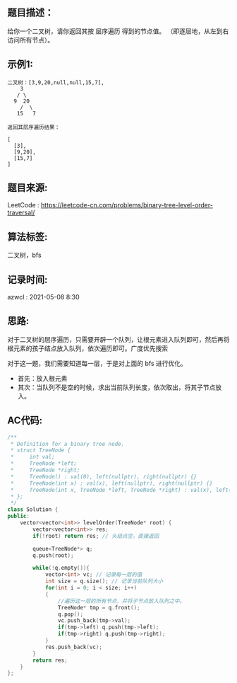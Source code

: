 ## 题目描述：
给你一个二叉树，请你返回其按 层序遍历 得到的节点值。 （即逐层地，从左到右访问所有节点）。  

## 示例1:
```
二叉树：[3,9,20,null,null,15,7],
    3
   / \
  9  20
    /  \
   15   7

返回其层序遍历结果：

[
  [3],
  [9,20],
  [15,7]
]

```

## 题目来源:
LeetCode : https://leetcode-cn.com/problems/binary-tree-level-order-traversal/
## 算法标签:
二叉树，bfs
## 记录时间:
azwcl : 2021-05-08 8:30

## 思路:
对于二叉树的层序遍历，只需要开辟一个队列，让根元素进入队列即可，然后再将根元素的孩子结点放入队列，依次遍历即可。广度优先搜索

对于这一题，我们需要知道每一层，于是对上面的 bfs 进行优化。

- 首先：放入根元素
- 其次：当队列不是空的时候，求出当前队列长度，依次取出，将其子节点放入。

## AC代码:
```cpp
/**
 * Definition for a binary tree node.
 * struct TreeNode {
 *     int val;
 *     TreeNode *left;
 *     TreeNode *right;
 *     TreeNode() : val(0), left(nullptr), right(nullptr) {}
 *     TreeNode(int x) : val(x), left(nullptr), right(nullptr) {}
 *     TreeNode(int x, TreeNode *left, TreeNode *right) : val(x), left(left), right(right) {}
 * };
 */
class Solution {
public:
    vector<vector<int>> levelOrder(TreeNode* root) {
        vector<vector<int>> res;
        if(!root) return res; // 头结点空，直接返回

        queue<TreeNode*> q;
        q.push(root);

        while(!q.empty()){
            vector<int> vc; // 记录每一层的值
            int size = q.size(); // 记录当前队列大小
            for(int i = 0; i < size; i++)
            {
                //遍历这一层的所有节点，并将子节点放入队列之中。
                TreeNode* tmp = q.front();
                q.pop();
                vc.push_back(tmp->val);
                if(tmp->left) q.push(tmp->left);
                if(tmp->right) q.push(tmp->right);
            }
            res.push_back(vc);
        }
        return res;
    }
};
```